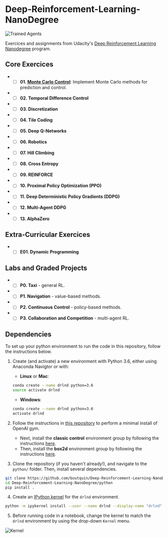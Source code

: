 [image1]: https://user-images.githubusercontent.com/10624937/42135602-b0335606-7d12-11e8-8689-dd1cf9fa11a9.gif "Trained Agents"
[image2]: https://user-images.githubusercontent.com/10624937/42386929-76f671f0-8106-11e8-9376-f17da2ae852e.png "Kernel"

# Deep-Reinforcement-Learning-NanoDegree

![Trained Agents][image1]

Exercices and assignments from Udacity's [Deep Reinforcement Learning Nanodegree](https://www.udacity.com/course/deep-reinforcement-learning-nanodegree--nd893) program.

## Core Exercices
+ - [ ] **01. [Monte Carlo Control](https://github.com/boutquin/Deep-Reinforcement-Learning-NanoDegree/tree/main/01-monte-carlo)**: Implement Monte Carlo methods for prediction and control. 
+ - [ ] **02. Temporal Difference Control**
+ - [ ] **03. Discretization**
+ - [ ] **04. Tile Coding**
+ - [ ] **05. Deep Q-Networks**
+ - [ ] **06. Robotics**
+ - [ ] **07. Hill Climbing**
+ - [ ] **08. Cross Entropy**
+ - [ ] **09. REINFORCE**
+ - [ ] **10. Proximal Policy Optimization (PPO)**
+ - [ ] **11. Deep Deterministic Policy Gradients (DDPG)**
+ - [ ] **12. Multi-Agent DDPG**
+ - [ ] **13. AlphaZero**

## Extra-Curricular Exercices
+ - [ ] **E01. Dynamic Programming**

## Labs and Graded Projects
+ - [ ] **P0. Taxi** - general RL.
+ - [ ] **P1. Navigation** - value-based methods.
+ - [ ] **P2. Continuous Control** - policy-based methods.
+ - [ ] **P3. Collaboration and Competition** - multi-agent RL.

## Dependencies

To set up your python environment to run the code in this repository, follow the instructions below.

1. Create (and activate) a new environment with Python 3.6, either using Anaconda Navigtor or with:

	- __Linux__ or __Mac__: 
	```bash
	conda create --name drlnd python=3.6
	source activate drlnd
	```
	- __Windows__: 
	```bash
	conda create --name drlnd python=3.6 
	activate drlnd
	```
	
2. Follow the instructions in [this repository](https://github.com/openai/gym) to perform a minimal install of OpenAI gym.  
	- Next, install the **classic control** environment group by following the instructions [here](https://github.com/openai/gym#classic-control).
	- Then, install the **box2d** environment group by following the instructions [here](https://github.com/openai/gym#box2d).
	
3. Clone the repository (if you haven't already!), and navigate to the `python/` folder.  Then, install several dependencies.
```bash
git clone https://github.com/boutquin/Deep-Reinforcement-Learning-NanoDegree.git
cd Deep-Reinforcement-Learning-NanoDegree/python
pip install .
```

4. Create an [IPython kernel](http://ipython.readthedocs.io/en/stable/install/kernel_install.html) for the `drlnd` environment.  
```bash
python -m ipykernel install --user --name drlnd --display-name "drlnd"
```

5. Before running code in a notebook, change the kernel to match the `drlnd` environment by using the drop-down `Kernel` menu. 

![Kernel][image2]
